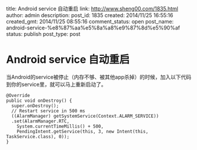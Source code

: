 title: Android service 自动重启
link: http://www.sheng00.com/1835.html
author: admin
description: 
post_id: 1835
created: 2014/11/25 16:55:16
created_gmt: 2014/11/25 08:55:16
comment_status: open
post_name: android-service-%e8%87%aa%e5%8a%a8%e9%87%8d%e5%90%af
status: publish
post_type: post

# Android service 自动重启

当Android的service被停止（内存不够、被其他app杀掉）的时候，加入以下代码到你的service里，就可以马上重新启动了。 
    
    
    @Override
    public void onDestroy() {
      super.onDestroy();
      // Restart service in 500 ms
      ((AlarmManager) getSystemService(Context.ALARM_SERVICE))
      .set(AlarmManager.RTC, 
        System.currentTimeMillis() + 500,
        PendingIntent.getService(this, 3, new Intent(this, TaskService.class), 0));
    }